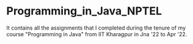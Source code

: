 # Programming_in_Java_NPTEL
It contains all the assignments that I completed during the tenure of my course "Programming in Java" from IIT Kharagpur in Jna '22 to Apr '22.
